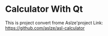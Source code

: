 # Calculator With Qt
This is project convert frome Aslze'project
Link: https://github.com/aslze/asl-calculator
